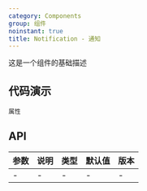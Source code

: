 ```yaml
---
category: Components
group: 组件
noinstant: true
title: Notification - 通知
---
```


这是一个组件的基础描述

## 代码演示

<code src="./demos/index.tsx"  background="#f0f2f5" >属性</code>

## API

| 参数  | 说明  | 类型  | 默认值 | 版本  |
|-----|-----|-----|-----|-----|
| -   | -   | -   | -   | -   |
